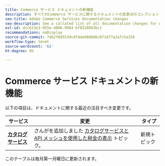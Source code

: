 ```yaml
---
title: Commerce サービス ドキュメントの新機能
description: すべてのCommerce サービスに関するドキュメントの変更点のコレクション
seo-title: Adobe Commerce Services documentation changes
seo-description: See a collated list of all documentation changes for Adobe Commerce Services and integration services.
exl-id: dcc613e3-955e-4006-9984-bf05289d3bc1
recommendations: noDisplay
source-git-commit: 7d62f8d5539cd744e98d8d6c072d77a2a7c5a256
workflow-type: tm+mt
source-wordcount: '62'
ht-degree: 0%

---
```


# Commerce サービス ドキュメントの新機能

以下の項目は、ドキュメントに関する最近の注目すべき変更です。

| サービス | 変更 | タイプ |
| -- | -- | -- |
| [**カタログサービス**](../live-search/overview.md) | さんがを追加しました [カタログサービスと API メッシュを使用した税金の表示](https://experienceleague.adobe.com/docs/commerce-merchant-services/catalog-service/taxes.html) トピック。 | 新規トピック |

このテーブルは毎月第一月曜日に更新されます。
